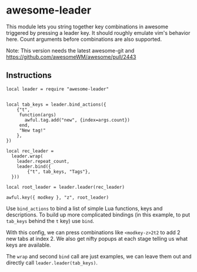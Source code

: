 # awesome-leader

This module lets you string together key combinations in awesome triggered by pressing a leader key. It should roughly emulate vim's behavior here. Count arguments before combinations are also supported.

Note: This version needs the latest awesome-git and https://github.com/awesomeWM/awesome/pull/2443

## Instructions

```
local leader = require "awesome-leader"


local tab_keys = leader.bind_actions({
    {"t",
     function(args)
       awful.tag.add("new", {index=args.count})
     end,
     "New tag!"
    },
})

local rec_leader =
  leader.wrap(
    leader.repeat_count,
    leader.bind({
        {"t", tab_keys, "Tags"},
  }))

local root_leader = leader.leader(rec_leader)

awful.key({ modkey }, "z", root_leader)
```

Use `bind_actions` to bind a list of simple Lua functions, keys and
descriptions. To build up more complicated bindings (in this example, to put
`tab_keys` behind the `t` key) use `bind`.

With this config, we can press combinations like `<modkey-z>2t2` to add 2 new tabs at index 2.
We also get nifty popups at each stage telling us what keys are available.

The `wrap` and second `bind` call are just examples, we can leave them out and directly call
`leader.leader(tab_keys)`.
